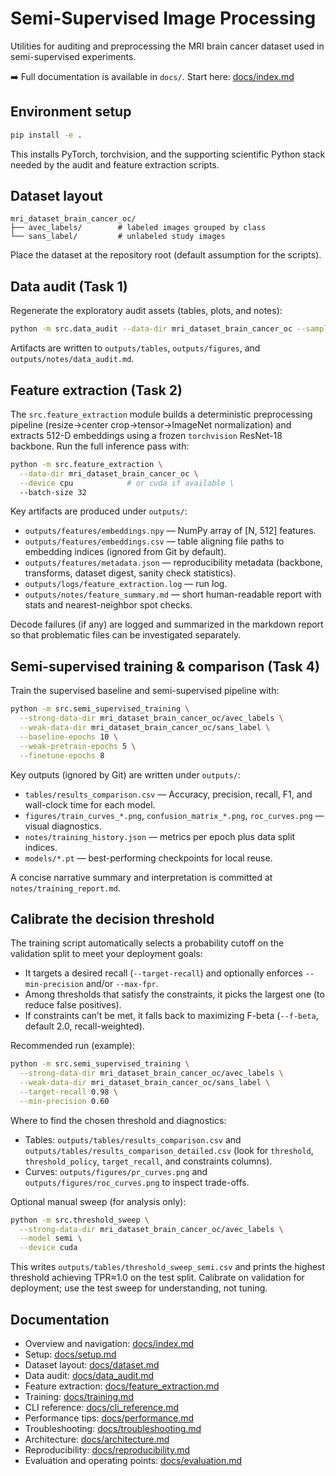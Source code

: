 # Semi-Supervised Image Processing

Utilities for auditing and preprocessing the MRI brain cancer dataset used in
semi-supervised experiments.

➡️ Full documentation is available in `docs/`. Start here: [docs/index.md](docs/index.md)

## Environment setup

```bash
pip install -e .
```

This installs PyTorch, torchvision, and the supporting scientific Python stack
needed by the audit and feature extraction scripts.

## Dataset layout

```
mri_dataset_brain_cancer_oc/
├── avec_labels/        # labeled images grouped by class
└── sans_label/         # unlabeled study images
```

Place the dataset at the repository root (default assumption for the scripts).

## Data audit (Task 1)

Regenerate the exploratory audit assets (tables, plots, and notes):

```bash
python -m src.data_audit --data-dir mri_dataset_brain_cancer_oc --sample-size 64
```

Artifacts are written to `outputs/tables`, `outputs/figures`, and
`outputs/notes/data_audit.md`.

## Feature extraction (Task 2)

The `src.feature_extraction` module builds a deterministic preprocessing
pipeline (resize→center crop→tensor→ImageNet normalization) and extracts
512-D embeddings using a frozen `torchvision` ResNet-18 backbone. Run the full
inference pass with:

```bash
python -m src.feature_extraction \
  --data-dir mri_dataset_brain_cancer_oc \
  --device cpu            # or cuda if available \
  --batch-size 32
```

Key artifacts are produced under `outputs/`:

- `outputs/features/embeddings.npy` — NumPy array of [N, 512] features.
- `outputs/features/embeddings.csv` — table aligning file paths to embedding
  indices (ignored from Git by default).
- `outputs/features/metadata.json` — reproducibility metadata (backbone,
  transforms, dataset digest, sanity check statistics).
- `outputs/logs/feature_extraction.log` — run log.
- `outputs/notes/feature_summary.md` — short human-readable report with stats
  and nearest-neighbor spot checks.

Decode failures (if any) are logged and summarized in the markdown report so
that problematic files can be investigated separately.

## Semi-supervised training & comparison (Task 4)

Train the supervised baseline and semi-supervised pipeline with:

```bash
python -m src.semi_supervised_training \
  --strong-data-dir mri_dataset_brain_cancer_oc/avec_labels \
  --weak-data-dir mri_dataset_brain_cancer_oc/sans_label \
  --baseline-epochs 10 \
  --weak-pretrain-epochs 5 \
  --finetune-epochs 8
```

Key outputs (ignored by Git) are written under `outputs/`:

- `tables/results_comparison.csv` — Accuracy, precision, recall, F1, and wall-clock time for each model.
- `figures/train_curves_*.png`, `confusion_matrix_*.png`, `roc_curves.png` — visual diagnostics.
- `notes/training_history.json` — metrics per epoch plus data split indices.
- `models/*.pt` — best-performing checkpoints for local reuse.

A concise narrative summary and interpretation is committed at
`notes/training_report.md`.

## Calibrate the decision threshold

The training script automatically selects a probability cutoff on the validation split to meet your deployment goals:

- It targets a desired recall (`--target-recall`) and optionally enforces `--min-precision` and/or `--max-fpr`.
- Among thresholds that satisfy the constraints, it picks the largest one (to reduce false positives).
- If constraints can’t be met, it falls back to maximizing F-beta (`--f-beta`, default 2.0, recall-weighted).

Recommended run (example):

```bash
python -m src.semi_supervised_training \
  --strong-data-dir mri_dataset_brain_cancer_oc/avec_labels \
  --weak-data-dir mri_dataset_brain_cancer_oc/sans_label \
  --target-recall 0.98 \
  --min-precision 0.60
```

Where to find the chosen threshold and diagnostics:

- Tables: `outputs/tables/results_comparison.csv` and `outputs/tables/results_comparison_detailed.csv` (look for `threshold`, `threshold_policy`, `target_recall`, and constraints columns).
- Curves: `outputs/figures/pr_curves.png` and `outputs/figures/roc_curves.png` to inspect trade-offs.

Optional manual sweep (for analysis only):

```bash
python -m src.threshold_sweep \
  --strong-data-dir mri_dataset_brain_cancer_oc/avec_labels \
  --model semi \
  --device cuda
```

This writes `outputs/tables/threshold_sweep_semi.csv` and prints the highest threshold achieving TPR≈1.0 on the test split. Calibrate on validation for deployment; use the test sweep for understanding, not tuning.

## Documentation

- Overview and navigation: [docs/index.md](docs/README.md)
- Setup: [docs/setup.md](docs/setup.md)
- Dataset layout: [docs/dataset.md](docs/dataset.md)
- Data audit: [docs/data_audit.md](docs/data_audit.md)
- Feature extraction: [docs/feature_extraction.md](docs/feature_extraction.md)
- Training: [docs/training.md](docs/training.md)
- CLI reference: [docs/cli_reference.md](docs/cli_reference.md)
- Performance tips: [docs/performance.md](docs/performance.md)
- Troubleshooting: [docs/troubleshooting.md](docs/troubleshooting.md)
- Architecture: [docs/architecture.md](docs/architecture.md)
- Reproducibility: [docs/reproducibility.md](docs/reproducibility.md)
 - Evaluation and operating points: [docs/evaluation.md](docs/evaluation.md)
